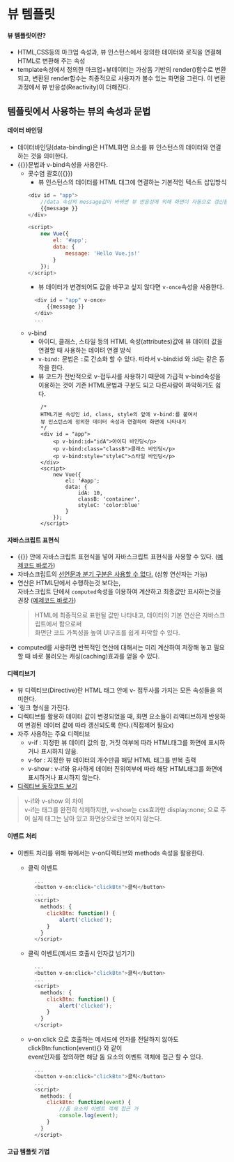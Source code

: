 # 뷰 템플릿
#### 뷰 템플릿이란?
- HTML,CSS등의 마크업 속성과, 뷰 인스턴스에서 정의한 테이터와 로직을 연결해 HTML로 변환해 주는 속성
- template속성에서 정의한 마크업+뷰데이터는 가상돔 기반의 render()함수로 변환되고, 변환된 render함수는
최종적으로 사용자가 볼수 있는 화면을 그린다. 이 변환 과정에서 뷰 반응성(Reactivity)이 더해진다.

## 템플릿에서 사용하는 뷰의 속성과 문법
#### 데이터 바인딩
- 데이터바인딩(data-binding)은 HTML화면 요소를 뷰 인스턴스의 데이터와 연결하는 것을 의미한다.
- {{}}문법과 v-bind속성을 사용한다.
    - 콧수염 괄호({{}})
       - 뷰 인스턴스의 데이터를 HTML 대그에 연결하는 기본적인 텍스트 삽입방식
        ``` js
        <div id = "app">
            //data 속성의 message값이 바뀌면 뷰 반응성에 의해 화면이 자동으로 갱신됨
            {{message }} 
        </div>
        
        <script>
            new Vue({
                el: '#app';
                data: {
                    message: 'Hello Vue.js!'
                }
            });
        </script>
        ```
      - 뷰 데이터가 변경되어도 값을 바꾸고 싶지 않다면 `v-once`속성을 사용한다.
      ``` js
        <div id = "app" v-once>
            {{message }} 
        </div>
        ...
      ```
    - v-bind
        - 아이디, 클래스, 스타일 등의 HTML 속성(attributes)값에 뷰 데이터 값을 연결할 때 사용하는 데이텨 연결 방식
        - `v-bind:` 문법은 `:`로 간소화 할 수 있다. 따라서 v-bind:id 와 :id는 같은 동작을 한다.  
        - 뷰 코드가 전반적으로 v-접두사를 사용하기 때문에 가급적 v-bind속성을 이용하는 것이 기존 HTML문법과 구분도 되고 다른사람이 파악하기도 쉽다.
        ``` 
            /* 
            HTML기본 속성인 id, class, style의 앞에 v-bind:를 붙여서
            뷰 인스턴스에 정의한 데이터 속성과 연결하여 화면에 나타내기
            */
            <div id = "app">
                <p v-bind:id="idA">아이디 바인딩</p>
                <p v-bind:class="classB">클래스 바인딩</p>
                <p v-bind:style="styleC">스타일 바인딩</p>
            </div>
            <script>
                new Vue({
                    el: '#app';
                    data: {
                        idA: 10,
                        classB: 'container',
                        styleC: 'color:blue'
                    }
                });
            </script>
        ```
        
#### 자바스크립트 표현식
- {{}} 안에 자바스크립트 표현식을 넣어 자바스크립트 표현식을 사용할 수 있다. ([예제코드 바로가](../5template/useJavaScript.html))
- 자바스크립트의 <u>선언문과 분기 구분은 사용할 수 없다.</u> (삼항 연산자는 가능)
- 연산은 HTML단에서 수행하는것 보다는,   
자바스크립트 단에서 `computed`속성을 이용하여 계산하고 최종값만 표시하는것을 권장 ([예제코드 바로가](../5template/computed.html))
    > HTML에 최종적으로 표현될 값만 나타내고, 데이터의 기본 연산은 자바스크립트에서 함으로써   
      화면단 코드 가독성을 높여 UI구조를 쉽게 파악할 수 있다.
- computed를 사용하면 반복적인 연산에 대해서는 미리 계산하여 저장해 놓고 필요할 때 바로 불러오는 캐싱(caching)효과를 얻을 수 있다.

#### 디렉티브기
- 뷰 디렉티브(Directive)란 HTML 태그 안에 v- 접두사를 가지는 모든 속성들을 의미한다.
- `<a v-if="flag">링크</a> 형식을 가진다.
- 디렉티브를 활용하 데이터 값이 변경되었을 때, 화면 요소들이 리액티브하게 반응하여 변경된 데이터 값에 따라 갱신되도록 한다.(직접제어 필요x)
- 자주 사용하는 주요 디렉티브
    - v-if : 지정한 뷰 데이터 값의 참, 거짓 여부에 따라 HTML태그를 화면에 표시하거나 표시하지 않음.
    - v-for : 지정한 뷰 데이터의 개수만큼 해당 HTML 태그를 반복 출력
    - v-show : v-if와 유사하게 데이터 진위여부에 따라 해당 HTML태그를 화면에 표시하거나 표시하지 않는다.
- [디렉티브 동작코드 보기]()  
> v-if와 v-show 의 차이  
> v-if는 태그를 완전히 삭제하지만, v-show는 css효과만 display:none; 으로 주어 실제 태그는 남아 있고 화면상으로만 보이지 않는다.
#### 이벤트 처리
- 이벤트 처리를 위해 뷰에서는 v-on디렉티브와 methods 속성을 활용한다.
    - 클릭 이벤트
        ```js
          ...
          <button v-on:click="clickBtn">클릭</button>
          ...
          <script>
            methods: {
              clickBtn: function() {
                  alert('clicked');
              }   
            }     
          </script>
        ```
  
    - 클릭 이벤트(메서드 호출시 인자값 넘기기)
        ```js
          ...
          <button v-on:click="clickBtn">클릭</button>
          ...
          <script>
            methods: {
              clickBtn: function() {
                  alert('clicked');
              }   
            }     
          </script>
        ```
    - v-on:click 으로 호출하는 메서드에 인자를 전달하지 않아도 clickBtn:function(event){} 와 같이  
      event인자를 정의하면 해당 돔 요소의 이벤트 객체에 접근 할 수 있다.
       ```js
         ...
         <button v-on:click="clickBtn">클릭</button>
         ...
         <script>
           methods: {
             clickBtn: function(event) {
                 //돔 요소의 이벤트 객체 접근 가
                 console.log(event);
             }   
           }     
         </script>
       ```
#### 고급 템플릿 기법



